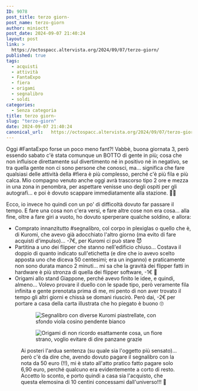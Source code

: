 ```yaml
---
ID: 9078
post_title: terzo giorn-
post_name: terzo-giorn
author: minioctt
post_date: 2024-09-07 21:40:24
layout: post
link: >
  https://octospacc.altervista.org/2024/09/07/terzo-giorn/
published: true
tags:
  - acquisti
  - attività
  - FantaExpo
  - fiera
  - origami
  - segnalibro
  - soldi
categories:
  - Senza categoria
title: terzo giorn-
slug: "terzo-giorn"
date: 2024-09-07 21:40:24
canonical_url:   https://octospacc.altervista.org/2024/09/07/terzo-giorn/
---
```

<!-- wp:paragraph -->
<p markdown="1">Oggi #FantaExpo forse un poco meno fant?! Vabbè, buona giornata 3, però essendo sabato c'è stata comunque un BOTTO di gente in più; cosa che non influisce direttamente sul divertimento né in positivo né in negativo, se tra quella gente non ci sono persone che conosci, ma... significa che fare qualsiasi delle attività della #fiera è più complesso, perché c'è più fila e più calca. Mio compagno venuto anche oggi avrà trascorso tipo 2 ore e mezza in una zona in penombra, per aspettare venisse uno degli ospiti per gli autografi... e poi è dovuto scappare immediatamente alla stazione. 😵‍💫</p>
<!-- /wp:paragraph -->

<!-- wp:paragraph -->
<p markdown="1">Ecco, io invece ho quindi con un po' di difficoltà dovuto far passare il tempo. E fare una cosa non c'era versi, e fare altre cose non era cosa... alla fine, oltre a fare giri a vuoto, ho dovuto sperperare qualche soldino, e allora:</p>
<!-- /wp:paragraph -->

<!-- wp:list -->
<ul class="wp-block-list"><!-- wp:list-item -->
<li>Comprato innanzitutto #segnalibro, col corpo in plexiglas o quello che è, di Kuromi, che avevo già adocchiato l'altro giorno (ma evito di fare acquisti d'impulso)… -7€, per Kuromi ci può stare 😈</li>
<!-- /wp:list-item -->

<!-- wp:list-item -->
<li>Partitina a uno dei flipper che stanno nell'edificio chiuso... Costava il doppio di quanto indicato sull'etichetta (e dire che io avevo scelto apposta uno che diceva 50 centesimi; era un inganno) e praticamente non sono durata manco 2 minuti... mi sa che la gravità dei flipper fatti in hardware è più stronza di quella dei flipper software, -1€ 🥲</li>
<!-- /wp:list-item -->

<!-- wp:list-item -->
<li>Origami allo stand Giappone, perché avevo finito le idee, e quindi, almeno... Volevo provare il duello con le spade tipo, però veramente fila infinita e gente prenotata prima di me, mi pento di non aver trovato il tempo gli altri giorni e chissà se domani riuscirò. Però dai, -2€ per portare a casa della carta illustrata che ho piegato è buono 🙄</li>
<!-- /wp:list-item --></ul>
<!-- /wp:list -->

<!-- wp:paragraph -->
<p markdown="1"></p>
<!-- /wp:paragraph -->

<!-- wp:gallery {"linkTo":"none"} -->
<figure class="wp-block-gallery has-nested-images columns-default is-cropped"><!-- wp:image {"id":9084,"linkDestination":"none"} -->
<figure class="wp-block-image"><img src="https://octospacc.github.io/microblog-mirror/assets/uploads/2024/09/img_20240907_2127352372054639310411525-960x1280.jpg" alt="Segnalibro con diverse Kuromi piastrellate, con sfondo viola cosino pendente bianco" class="wp-image-9084"/></figure>
<!-- /wp:image -->

<!-- wp:image {"id":9083,"linkDestination":"none"} -->
<figure class="wp-block-image"><img src="https://octospacc.github.io/microblog-mirror/assets/uploads/2024/09/img_20240907_2129457314699213910311393-960x720.jpg" alt="Origami di non ricordo esattamente cosa, un fiore strano, voglio evitare di dire panzane grazie" class="wp-image-9083"/></figure>
<!-- /wp:image --><figcaption class="blocks-gallery-caption wp-element-caption">Ai posteri l'ardua sentenza (su quale sia l'oggetto più sensato)... però c'è da dire che, avendo dovuto pagare il segnalibro con la nota da 50 euro (!!), mi è stato all'atto pratico fatto pagare solo 6,90 euro, perché qualcuno era evidentemente a corto di resto. Accetto lo sconto, e porto quindi a casa sia l'acquisto, che questa elemosina di 10 centini concessami dall'universo!!! 🤗</figcaption></figure>
<!-- /wp:gallery -->